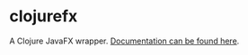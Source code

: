clojurefx
=========

A Clojure JavaFX wrapper. [Documentation can be found here](http://zilti.github.io/clojurefx).